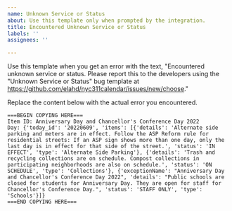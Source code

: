 ```yaml
---
name: Unknown Service or Status
about: Use this template only when prompted by the integration.
title: Encountered Unknown Service or Status
labels: ''
assignees: ''

---
```


Use this template when you get an error with the text, "Encountered unknown service or status. Please report this to the developers using the "Unknown Service or Status" bug template at https://github.com/elahd/nyc311calendar/issues/new/choose."

Replace the content below with the actual error you encountered.

```
===BEGIN COPYING HERE===
Item ID: Anniversary Day and Chancellor's Conference Day 2022
Day: {'today_id': '20220609', 'items': [{'details': 'Alternate side parking and meters are in effect. Follow the ASP Reform rule for residential streets: If an ASP sign shows more than one day, only the last day is in effect for that side of the street.', 'status': 'IN EFFECT', 'type': 'Alternate Side Parking'}, {'details': 'Trash and recycling collections are on schedule. Compost collections in participating neighborhoods are also on schedule.', 'status': 'ON SCHEDULE', 'type': 'Collections'}, {'exceptionName': "Anniversary Day and Chancellor's Conference Day 2022", 'details': "Public schools are closed for students for Anniversary Day. They are open for staff for Chancellor's Conference Day.", 'status': 'STAFF ONLY', 'type': 'Schools'}]}
===END COPYING HERE===
```
